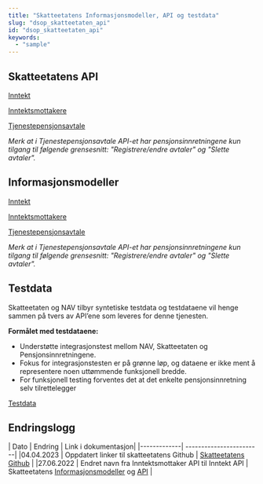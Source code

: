 ```yaml
---
title: "Skatteetatens Informasjonsmodeller, API og testdata"
slug: "dsop_skatteetaten_api"
id: "dsop_skatteetaten_api"
keywords:
  - "sample"
---
```


## Skatteetatens API

[Inntekt](https:/skatteetaten.github.io/api-dokumentasjon/api/inntekt)

[Inntektsmottakere](https:/skatteetaten.github.io/api-dokumentasjon/api/tjenestepensjonsavtale?tab=Om+tjenesten)

[Tjenestepensjonsavtale](https:/skatteetaten.github.io/api-dokumentasjon/api/tjenestepensjonsavtale?tab=Om+tjenesten)

*Merk at i Tjenestepensjonsavtale API-et har pensjonsinnretningene kun tilgang til følgende grensesnitt: "Registrere/endre avtaler" og "Slette avtaler".*

## Informasjonsmodeller
[Inntekt](https:/skatteetaten.github.io/api-dokumentasjon/api/inntekt?tab=Informasjonsmodell)

[Inntektsmottakere](https:/skatteetaten.github.io/api-dokumentasjon/api/inntektsmottakere?tab=Informasjonsmodell)

[Tjenestepensjonsavtale](https:/skatteetaten.github.io/api-dokumentasjon/api/tjenestepensjonsavtale?tab=Informasjonsmodell)

*Merk at i Tjenestepensjonsavtale API-et har pensjonsinnretningene kun tilgang til følgende grensesnitt: "Registrere/endre avtaler" og "Slette avtaler".*

## Testdata

Skatteetaten og NAV tilbyr syntetiske testdata og testdataene vil henge sammen på tvers av API’ene som leveres for denne tjenesten.

 **Formålet med testdataene:**

- Understøtte integrasjonstest mellom NAV, Skatteetaten og Pensjonsinnretningene.
- Fokus for integrasjonstesten er på grønne løp, og dataene er ikke ment å representere noen uttømmende funksjonell bredde.
- For funksjonell testing forventes det at det enkelte pensjonsinnretning selv tilrettelegger <br >

[Testdata](https:/skatteetaten.github.io/api-dokumentasjon/api/tjenestepensjonsavtale?tab=Test)





## Endringslogg

| Dato         | Endring  | Link i dokumentasjon|
|-------------| ------------------------|
|04.04.2023    | Oppdatert linker til skatteetatens Github | [Skatteetatens Github](https:/skatteetaten.github.io/api-dokumentasjon/) |
|27.06.2022    | Endret navn fra Inntektsmottaker API til Inntekt API | Skatteetatens [Informasjonsmodeller](https:/dokumentasjon.dsop.no/dsop_skatteetaten_api.html#informasjonsmodeller) og [API](https:/dokumentasjon.dsop.no/dsop_skatteetaten_api.html#skatteetatens-api)  |